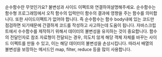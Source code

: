 순수함수란 무엇인가요? 불변성과 사이드 이펙트와 연결하여설명해주세요.
순수함수는 함수형 프로그래밍에서 오직 함수의 입력만이 함수의 결과에 영향을 주는 함수를 의미합니다. 또한 사이드이펙트가 없어야 합니다. 즉 순수함수는 함수 body내에 있는 코드만 점검하면 되기때문에 간결하게 코드를 작성하고 사고하는데 도움이 됩니다.  자바스크립트에서 수수함수를 제작하기 위해서 데이터의 불변성을 유지하는 것이 중요합니다. 함수의 전달인자로 참조 자료형이 전달되는 경우, 의도치 않게 해당 객체 자체를 바꾸는 사이드 이펙트를 만들 수 있고, 이는 해당 데이터의 불변성을 손상시킵니다. 따라서 배열의 불변성을 보장하는 메서드인 map, filter, reduce 등을 많이 사용합니다.